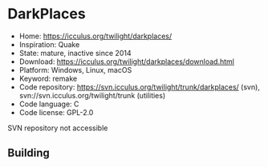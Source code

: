 # DarkPlaces

- Home: https://icculus.org/twilight/darkplaces/
- Inspiration: Quake
- State: mature, inactive since 2014
- Download: https://icculus.org/twilight/darkplaces/download.html
- Platform: Windows, Linux, macOS
- Keyword: remake
- Code repository: https://svn.icculus.org/twilight/trunk/darkplaces/ (svn), svn://svn.icculus.org/twilight/trunk (utilities)
- Code language: C
- Code license: GPL-2.0

SVN repository not accessible

## Building
